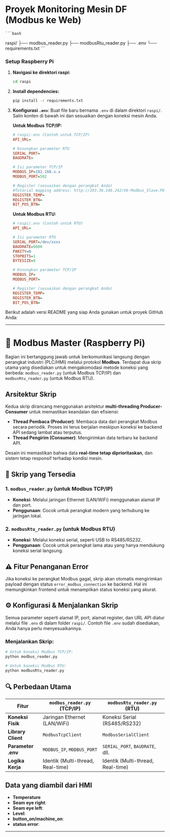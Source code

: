 # Proyek Monitoring Mesin DF (Modbus ke Web)
    ```bash
raspi/
├── modbus_reader.py
├── modbusRtu_reader.py
├── .env
└── requirements.txt
    ```

### Setup Raspberry Pi

1.  **Navigasi ke direktori raspi:**
    ```bash
    cd raspi
    ```

2.  **Install dependencies:**
    ```bash
    pip install -r requirements.txt
    ```

3.  **Konfigurasi `.env`**:
    Buat file baru bernama `.env` di dalam direktori `raspi/`. Salin konten di bawah ini dan sesuaikan dengan koneksi mesin Anda.

    **Untuk Modbus TCP/IP:**
    ```ini
    # raspi/.env (Contoh untuk TCP/IP)
    API_URL=

    # Kosongkan parameter RTU
    SERIAL_PORT=
    BAUDRATE=

    # Isi parameter TCP/IP
    MODBUS_IP=192.168.x.x
    MODBUS_PORT=502

    # Register (sesuaikan dengan perangkat Anda)
    #Tutorial mapping address: http://193.36.146.242/V6-Modbus_Slave.PDF
    REGISTER_TEMP=
    REGISTER_BTN=
    BIT_POS_BTN=
    ```

    **Untuk Modbus RTU:**
    ```ini
    # raspi/.env (Contoh untuk RTU)
    API_URL=

    # Isi parameter RTU
    SERIAL_PORT=/dev/xxxx
    BAUDRATE=9600
    PARITY=N
    STOPBITS=1
    BYTESIZE=8

    # Kosongkan parameter TCP/IP
    MODBUS_IP=
    MODBUS_PORT=

    # Register (sesuaikan dengan perangkat Anda)
    REGISTER_TEMP=
    REGISTER_BTN=
    BIT_POS_BTN=
    ```

Berikut adalah versi README yang siap Anda gunakan untuk proyek GitHub Anda:

---

# 📡 Modbus Master (Raspberry Pi)

Bagian ini bertanggung jawab untuk berkomunikasi langsung dengan perangkat industri (PLC/HMI) melalui protokol **Modbus**. Terdapat dua skrip utama yang disediakan untuk mengakomodasi metode koneksi yang berbeda: `modbus_reader.py` (untuk Modbus TCP/IP) dan `modbusRtu_reader.py` (untuk Modbus RTU).

##  Arsitektur Skrip

Kedua skrip dirancang menggunakan arsitektur **multi-threading Producer-Consumer** untuk memastikan keandalan dan efisiensi:

* **Thread Pembaca (Producer)**: Membaca data dari perangkat Modbus secara periodik. Proses ini terus berjalan meskipun koneksi ke backend API sedang lambat atau terputus.
* **Thread Pengirim (Consumer)**: Mengirimkan data terbaru ke backend API.

Desain ini memastikan bahwa data **real-time tetap diprioritaskan**, dan sistem tetap responsif terhadap kondisi mesin.

## 📁 Skrip yang Tersedia

### 1. `modbus_reader.py` (untuk Modbus TCP/IP)

* **Koneksi**: Melalui jaringan Ethernet (LAN/WiFi) menggunakan alamat IP dan port.
* **Penggunaan**: Cocok untuk perangkat modern yang terhubung ke jaringan lokal.

### 2. `modbusRtu_reader.py` (untuk Modbus RTU)

* **Koneksi**: Melalui koneksi serial, seperti USB to RS485/RS232.
* **Penggunaan**: Cocok untuk perangkat lama atau yang hanya mendukung koneksi serial langsung.

## ⚠️ Fitur Penanganan Error

Jika koneksi ke perangkat Modbus gagal, skrip akan otomatis mengirimkan payload dengan status `error_modbus_connection` ke backend. Hal ini memungkinkan frontend untuk menampilkan status koneksi yang akurat.

## ⚙️ Konfigurasi & Menjalankan Skrip

Semua parameter seperti alamat IP, port, alamat register, dan URL API diatur melalui file `.env` di dalam folder `raspi/`. Contoh file `.env` sudah disediakan, Anda hanya perlu menyesuaikannya.

### Menjalankan Skrip:

```bash
# Untuk koneksi Modbus TCP/IP:
python modbus_reader.py

# Untuk koneksi Modbus RTU:
python modbusRtu_reader.py
```

## 🔍 Perbedaan Utama

| Fitur              | `modbus_reader.py` (TCP/IP)       | `modbusRtu_reader.py` (RTU)      |
| ------------------ | --------------------------------- | --------------------------------- |
| **Koneksi Fisik**  | Jaringan Ethernet (LAN/WiFi)      | Koneksi Serial (RS485/RS232)      |
| **Library Client** | `ModbusTcpClient`                 | `ModbusSerialClient`              |
| **Parameter .env** | `MODBUS_IP`, `MODBUS_PORT`        | `SERIAL_PORT`, `BAUDRATE`, dll.   |
| **Logika Kerja**   | Identik (Multi-thread, Real-time) | Identik (Multi-thread, Real-time) |

## Data yang diambil dari HMI
* **Temperature**
* **Seam eye right**: 
* **Seam eye left**:
* **Level**:  
* **button_on/machine_on**: 
* **status error**:  
---


